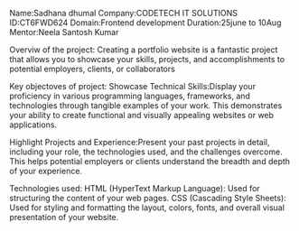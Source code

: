 Name:Sadhana dhumal
Company:CODETECH IT SOLUTIONS
ID:CT6FWD624
Domain:Frontend development
Duration:25june to 10Aug
Mentor:Neela Santosh Kumar

Overviw of the project:
Creating a portfolio website is a fantastic project that allows you to showcase your skills, projects, and accomplishments to potential employers, clients, or collaborators

Key objectoves of project:
Showcase Technical Skills:Display your proficiency in various programming languages, frameworks, and technologies through tangible examples of your work. This demonstrates your ability to create functional and visually appealing websites or web applications.

Highlight Projects and Experience:Present your past projects in detail, including your role, the technologies used, and the challenges overcome. This helps potential employers or clients understand the breadth and depth of your experience.

Technologies used:
HTML (HyperText Markup Language): Used for structuring the content of your web pages.
CSS (Cascading Style Sheets): Used for styling and formatting the layout, colors, fonts, and overall visual presentation of your website.
